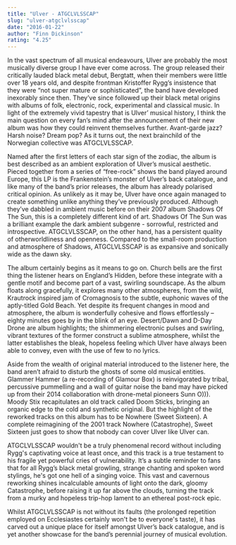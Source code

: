 ```yaml
---
title: "Ulver - ATGCLVLSSCAP"
slug: "ulver-atgclvlsscap"
date: "2016-01-22"
author: "Finn Dickinson"
rating: "4.25"
---
```


In the vast spectrum of all musical endeavours, Ulver are probably the most musically diverse group I have ever come across. The group released their critically lauded black metal debut, Bergtatt, when their members were little over 18 years old, and despite frontman Kristoffer Rygg’s insistence that they were “not super mature or sophisticated”, the band have developed inexorably since then. They’ve since followed up their black metal origins with albums of folk, electronic, rock, experimental and classical music. In light of the extremely vivid tapestry that is Ulver’ musical history, I think the main question on every fan’s mind after the announcement of their new album was how they could reinvent themselves further. Avant-garde jazz? Harsh noise? Dream pop? As it turns out, the next brainchild of the Norwegian collective was ATGCLVLSSCAP.

Named after the first letters of each star sign of the zodiac, the album is best described as an ambient exploration of Ulver’s musical aesthetic. Pieced together from a series of “free-rock” shows the band played around Europe, this LP is the Frankenstein’s monster of Ulver’s back catalogue, and like many of the band’s prior releases, the album has already polarised critical opinion. As unlikely as it may be, Ulver have once again managed to create something unlike anything they’ve previously produced. Although they’ve dabbled in ambient music before on their 2007 album Shadows Of The Sun, this is a completely different kind of art. Shadows Of The Sun was a brilliant example the dark ambient subgenre - sorrowful, restricted and introspective. ATGCLVLSSCAP, on the other hand, has a persistent quality of otherworldliness and openness. Compared to the small-room production and atmosphere of Shadows, ATGCLVLSSCAP is as expansive and sonically wide as the dawn sky.

The album certainly begins as it means to go on. Church bells are the first thing the listener hears on England’s Hidden, before these integrate with a gentle motif and become part of a vast, swirling soundscape. As the album floats along gracefully, it explores many other atmospheres, from the wild, Krautrock inspired jam of Cromagnosis to the subtle, euphonic waves of the aptly-titled Gold Beach. Yet despite its frequent changes in mood and atmosphere, the album is wonderfully cohesive and flows effortlessly – eighty minutes goes by in the blink of an eye. Desert/Dawn and D-Day Drone are album highlights; the shimmering electronic pulses and swirling, vibrant textures of the former construct a sublime atmosphere, whilst the latter establishes the bleak, hopeless feeling which Ulver have always been able to convey, even with the use of few to no lyrics.

Aside from the wealth of original material introduced to the listener here, the band aren’t afraid to disturb the ghosts of some old musical entities. Glammer Hammer (a re-recording of Glamour Box) is reinvigorated by tribal, percussive pummelling and a wall of guitar noise the band may have picked up from their 2014 collaboration with drone-metal pioneers Sunn O))). Moody Stix recapitulates an old track called Doom Sticks, bringing an organic edge to the cold and synthetic original. But the highlight of the reworked tracks on this album has to be Nowhere (Sweet Sixteen). A complete reimagining of the 2001 track Nowhere (Catastrophe), Sweet Sixteen just goes to show that nobody can cover Ulver like Ulver can.

ATGCLVLSSCAP wouldn't be a truly phenomenal record without including Rygg's captivating voice at least once, and this track is a true testament to his fragile yet powerful cries of vulnerability. It’s a subtle reminder to fans that for all Rygg’s black metal growling, strange chanting and spoken word stylings, he's got one hell of a singing voice. This vast and cavernous reworking shines incalculable amounts of light onto the dark, gloomy Catastrophe, before raising it up far above the clouds, turning the track from a murky and hopeless trip-hop lament to an ethereal post-rock epic.

Whilst ATGCLVLSSCAP is not without its faults (the prolonged repetition employed on Ecclesiastes certainly won't be to everyone's taste), it has carved out a unique place for itself amongst Ulver’s back catalogue, and is yet another showcase for the band’s perennial journey of musical evolution.

